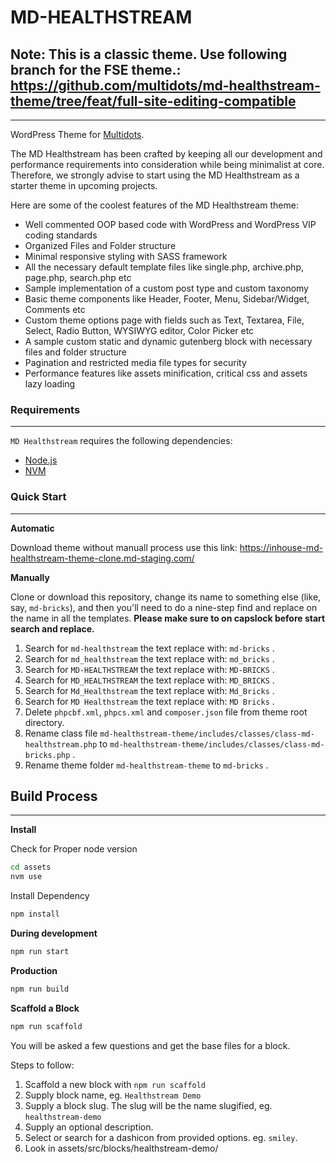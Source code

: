 # MD-HEALTHSTREAM


## Note: This is a classic theme. Use following branch for the FSE theme.: https://github.com/multidots/md-healthstream-theme/tree/feat/full-site-editing-compatible
---

WordPress Theme for [Multidots](https://www.multidots.com/).

The MD Healthstream has been crafted by keeping all our development and performance requirements into consideration while being minimalist at core. Therefore, we strongly advise to start using the MD Healthstream as a starter theme in upcoming projects.

Here are some of the coolest features of the MD Healthstream theme:

- Well commented OOP based code with WordPress and WordPress VIP coding standards
- Organized Files and Folder structure
- Minimal responsive styling with SASS framework
- All the necessary default template files like single.php, archive.php, page.php, search.php etc
- Sample implementation of a custom post type and custom taxonomy
- Basic theme components like Header, Footer, Menu, Sidebar/Widget, Comments etc
- Custom theme options page with fields such as Text, Textarea, File, Select, Radio Button, WYSIWYG editor, Color Picker etc
- A sample custom static and dynamic gutenberg block with necessary files and folder structure
- Pagination and restricted media file types for security
- Performance features like assets minification, critical css and assets lazy loading

### Requirements

---

`MD Healthstream` requires the following dependencies:

- [Node.js](https://nodejs.org/)
- [NVM](https://wptraining.md10x.com/lessons/install-nvm/)

### Quick Start

---

**Automatic**

Download theme without manuall process use this link: https://inhouse-md-healthstream-theme-clone.md-staging.com/

**Manually**

Clone or download this repository, change its name to something else (like, say, `md-bricks`), and then you'll need to do a nine-step find and replace on the name in all the templates. **Please make sure to on capslock before start search and replace.**

1. Search for `md-healthstream` the text replace with: `md-bricks` .
2. Search for `md_healthstream` the text replace with: `md_bricks` .
3. Search for `MD-HEALTHSTREAM` the text replace with: `MD-BRICKS` .
4. Search for `MD_HEALTHSTREAM` the text replace with: `MD_BRICKS` .
5. Search for `Md_Healthstream` the text replace with: `Md_Bricks` .
6. Search for `MD Healthstream` the text replace with: `MD Bricks` .
7. Delete `phpcbf.xml`, `phpcs.xml` and `composer.json` file from theme root directory.
8. Rename class file `md-healthstream-theme/includes/classes/class-md-healthstream.php` to `md-healthstream-theme/includes/classes/class-md-bricks.php` .
9. Rename theme folder `md-healthstream-theme` to `md-bricks` .

## Build Process

---

**Install**

Check for Proper node version

```bash
cd assets
nvm use
```

Install Dependency

```bash
npm install
```

**During development**

```bash
npm run start
```

**Production**

```bash
npm run build
```

**Scaffold a Block**

```bash
npm run scaffold
```

You will be asked a few questions and get the base files for a block.

Steps to follow:

1. Scaffold a new block with `npm run scaffold`
2. Supply block name, eg. `Healthstream Demo`
3. Supply a block slug. The slug will be the name slugified, eg. `healthstream-demo`
4. Supply an optional description.
5. Select or search for a dashicon from provided options. eg. `smiley`.
6. Look in assets/src/blocks/healthstream-demo/

